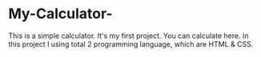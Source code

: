 # My-Calculator-
This is a simple calculator. It's my first project. You can calculate here. In this project I using total 2 programming language, which are HTML &amp; CSS.
